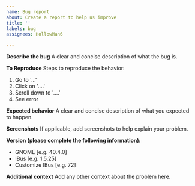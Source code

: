 ```yaml
---
name: Bug report
about: Create a report to help us improve
title: ''
labels: bug
assignees: HollowMan6

---
```


**Describe the bug**
A clear and concise description of what the bug is.

**To Reproduce**
Steps to reproduce the behavior:
1. Go to '...'
2. Click on '....'
3. Scroll down to '....'
4. See error

**Expected behavior**
A clear and concise description of what you expected to happen.

**Screenshots**
If applicable, add screenshots to help explain your problem.

**Version (please complete the following information):**
 - GNOME [e.g. 40.4.0]
 - IBus [e.g. 1.5.25]
 - Customize IBus [e.g. 72]

**Additional context**
Add any other context about the problem here.
